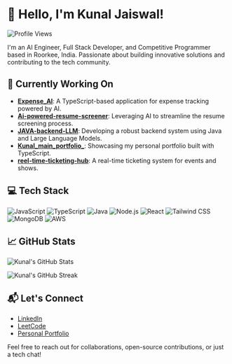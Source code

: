 # 👋 Hello, I'm Kunal Jaiswal!

![Profile Views](https://komarev.com/ghpvc/?username=Kunall7890&color=brightgreen)

I'm an AI Engineer, Full Stack Developer, and Competitive Programmer based in Roorkee, India. Passionate about building innovative solutions and contributing to the tech community.

## 🔭 Currently Working On

- **[Expense_AI](https://github.com/Kunall7890/Expense_AI)**: A TypeScript-based application for expense tracking powered by AI.
- **[Ai-powered-resume-screener](https://github.com/Kunall7890/Ai-powered-resume-screener)**: Leveraging AI to streamline the resume screening process.
- **[JAVA-backend-LLM](https://github.com/Kunall7890/JAVA-backend-LLM)**: Developing a robust backend system using Java and Large Language Models.
- **[Kunal_main_portfolio_](https://github.com/Kunall7890/Kunal_main_portfolio_)**: Showcasing my personal portfolio built with TypeScript.
- **[reel-time-ticketing-hub](https://github.com/Kunall7890/reel-time-ticketing-hub)**: A real-time ticketing system for events and shows.

## 💻 Tech Stack

![JavaScript](https://img.shields.io/badge/JavaScript-323330?style=flat&logo=javascript&logoColor=F7DF1E)
![TypeScript](https://img.shields.io/badge/TypeScript-3178C6?style=flat&logo=typescript&logoColor=white)
![Java](https://img.shields.io/badge/Java-007396?style=flat&logo=java&logoColor=white)
![Node.js](https://img.shields.io/badge/Node.js-339933?style=flat&logo=node.js&logoColor=white)
![React](https://img.shields.io/badge/React-61DAFB?style=flat&logo=react&logoColor=black)
![Tailwind CSS](https://img.shields.io/badge/Tailwind%20CSS-06B6D4?style=flat&logo=tailwind-css&logoColor=white)
![MongoDB](https://img.shields.io/badge/MongoDB-47A248?style=flat&logo=mongodb&logoColor=white)
![AWS](https://img.shields.io/badge/AWS-232F3E?style=flat&logo=amazon-aws&logoColor=white)

## 📈 GitHub Stats

![Kunal's GitHub Stats](https://github-readme-stats.vercel.app/api?username=Kunall7890&show_icons=true&theme=radical)

![Kunal's GitHub Streak](https://github-readme-streak-stats.herokuapp.com/?user=Kunall7890&theme=radical)

## 📬 Let's Connect

- [LinkedIn](https://www.linkedin.com/in/kunaljaiswal7877)
- [LeetCode](https://leetcode.com/u/Kunal7895/)
- [Personal Portfolio](https://kunal-main-portfolio.vercel.app/)

Feel free to reach out for collaborations, open-source contributions, or just a tech chat!

